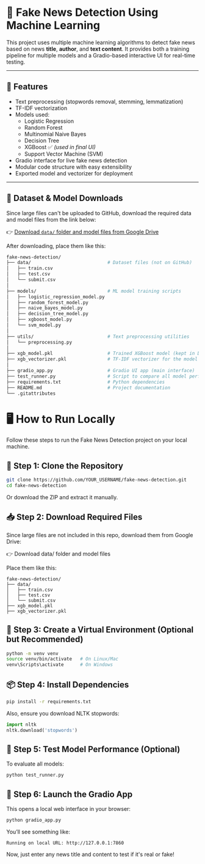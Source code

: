 # 📰 Fake News Detection Using Machine Learning

This project uses multiple machine learning algorithms to detect fake news based on news **title**, **author**, and **text content**. It provides both a training pipeline for multiple models and a Gradio-based interactive UI for real-time testing.

---

## 📌 Features

- Text preprocessing (stopwords removal, stemming, lemmatization)
- TF-IDF vectorization
- Models used:
  - Logistic Regression
  - Random Forest
  - Multinomial Naive Bayes
  - Decision Tree
  - XGBoost ✅ *(used in final UI)*
  - Support Vector Machine (SVM)
- Gradio interface for live fake news detection
- Modular code structure with easy extensibility
- Exported model and vectorizer for deployment

---

## 📁 Dataset & Model Downloads

Since large files can't be uploaded to GitHub, download the required data and model files from the link below:

👉 [Download `data/` folder and model files from Google Drive](https://drive.google.com/drive/folders/1S60sfpEPN-ORo9NzRDoRImKJQ3ao6_Qm?usp=sharing)

After downloading, place them like this:

```bash
fake-news-detection/
├── data/                            # Dataset files (not on GitHub)
│   ├── train.csv
│   ├── test.csv
│   └── submit.csv
│
├── models/                          # ML model training scripts
│   ├── logistic_regression_model.py
│   ├── random_forest_model.py
│   ├── naive_bayes_model.py
│   ├── decision_tree_model.py
│   ├── xgboost_model.py
│   └── svm_model.py
│
├── utils/                           # Text preprocessing utilities
│   └── preprocessing.py
│
├── xgb_model.pkl                    # Trained XGBoost model (kept in Drive, not GitHub)
├── xgb_vectorizer.pkl               # TF-IDF vectorizer for the model
│
├── gradio_app.py                    # Gradio UI app (main interface)
├── test_runner.py                   # Script to compare all model performances
├── requirements.txt                 # Python dependencies
├── README.md                        # Project documentation
└── .gitattributes
```

# 🖥️ How to Run Locally

Follow these steps to run the Fake News Detection project on your local machine.

## 📁 Step 1: Clone the Repository
```bash
git clone https://github.com/YOUR_USERNAME/fake-news-detection.git
cd fake-news-detection
```
Or download the ZIP and extract it manually.

## 📥 Step 2: Download Required Files

Since large files are not included in this repo, download them from Google Drive:

👉 Download data/ folder and model files

Place them like this:
```
fake-news-detection/
├── data/
│   ├── train.csv
│   ├── test.csv
│   └── submit.csv
├── xgb_model.pkl
├── xgb_vectorizer.pkl

```

## 🐍 Step 3: Create a Virtual Environment (Optional but Recommended)

```bash
python -m venv venv
source venv/bin/activate   # On Linux/Mac
venv\Scripts\activate      # On Windows
```
## 📦 Step 4: Install Dependencies
```bash
pip install -r requirements.txt
```
Also, ensure you download NLTK stopwords:
```python
import nltk
nltk.download('stopwords')
```
## 🧪 Step 5: Test Model Performance (Optional)

To evaluate all models:
```python
python test_runner.py
```
## 🚀 Step 6: Launch the Gradio App

This opens a local web interface in your browser:
```python
python gradio_app.py
```
You’ll see something like:
```nginx
Running on local URL: http://127.0.0.1:7860
```
Now, just enter any news title and content to test if it's real or fake!

